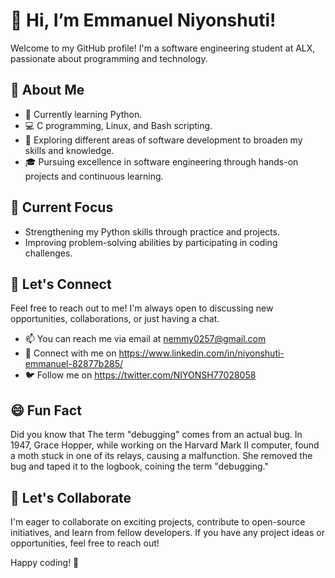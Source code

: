 # 👋 Hi, I’m Emmanuel Niyonshuti!

Welcome to my GitHub profile! I'm a software engineering student at ALX, passionate about programming and technology.

## 👀 About Me

- 🌱 Currently learning Python.
- 💻 C programming, Linux, and Bash scripting.
- 🔭 Exploring different areas of software development to broaden my skills and knowledge.
- 🎓 Pursuing excellence in software engineering through hands-on projects and continuous learning.

## 🌱 Current Focus

- Strengthening my Python skills through practice and projects.
- Improving problem-solving abilities by participating in coding challenges.
  
## 💬 Let's Connect

Feel free to reach out to me! I'm always open to discussing new opportunities, collaborations, or just having a chat.

- 📫 You can reach me via email at nemmy0257@gmail.com
- 🔗 Connect with me on https://www.linkedin.com/in/niyonshuti-emmanuel-82877b285/
- 🐦 Follow me on https://twitter.com/NIYONSH77028058

## 😄 Fun Fact

Did you know that The term "debugging" comes from an actual bug. 
In 1947, Grace Hopper, while working on the Harvard Mark II computer, found a moth stuck in one of its relays, causing a malfunction.
She removed the bug and taped it to the logbook, coining the term "debugging."

## 🚀 Let's Collaborate

I'm eager to collaborate on exciting projects, contribute to open-source initiatives, and learn from fellow developers. If you have any project ideas or opportunities, feel free to reach out!

Happy coding! 🚀
